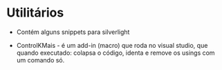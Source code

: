 Utilitários
===========

 - Contém alguns snippets para silverlight

 - ControlKMais - é um add-in (macro) que roda no visual studio, que quando executado: colapsa o código, identa e remove os usings com um comando só.
